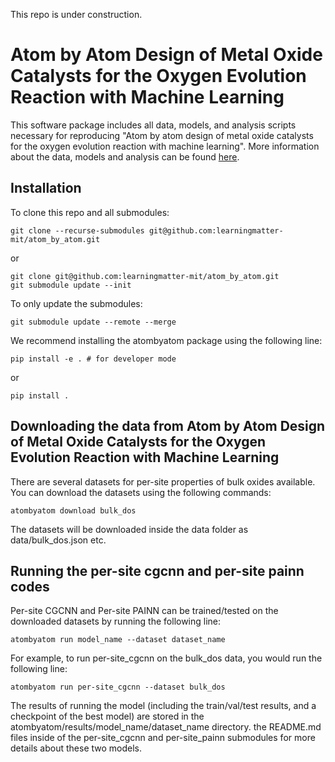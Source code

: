 This repo is under construction.

# Atom by Atom Design of Metal Oxide Catalysts for the Oxygen Evolution Reaction with Machine Learning

This software package includes all data, models, and analysis scripts necessary for reproducing "Atom by atom design of metal oxide catalysts for the oxygen evolution reaction with machine learning". More information about the data, models and analysis can be found [here](https://doi.org/10.48550/arXiv.2305.19930).


## Installation 

To clone this repo and all submodules:
```
git clone --recurse-submodules git@github.com:learningmatter-mit/atom_by_atom.git
```
or
```
git clone git@github.com:learningmatter-mit/atom_by_atom.git
git submodule update --init
```

To only update the submodules:
```
git submodule update --remote --merge
```

We recommend installing the atombyatom package using the following line:
```
pip install -e . # for developer mode
```
or 
```
pip install . 
```


## Downloading the data from Atom by Atom Design of Metal Oxide Catalysts for the Oxygen Evolution Reaction with Machine Learning

There are several datasets for per-site properties of bulk oxides available. You can download the datasets using the following commands: 
```
atombyatom download bulk_dos
```

The datasets will be downloaded inside the data folder as data/bulk_dos.json etc.

## Running the per-site cgcnn and per-site painn codes

Per-site CGCNN and Per-site PAINN can be trained/tested on the downloaded datasets by running the following line:
```
atombyatom run model_name --dataset dataset_name
```

For example, to run per-site_cgcnn on the bulk_dos data, you would run the following line:
```
atombyatom run per-site_cgcnn --dataset bulk_dos
```

The results of running the model (including the train/val/test results, and a checkpoint of the best model) are stored in the atombyatom/results/model_name/dataset_name directory. the README.md files inside of the per-site_cgcnn and per-site_painn submodules for more details about these two models.  
